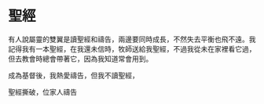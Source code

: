 # 聖經

有人說屬靈的雙翼是讀聖經和禱告，兩邊要同時成長，不然失去平衡也飛不遠。我記得我有一本聖經，在我還未信時，牧師送給我聖經，不過我從未在家裡看它過，但去教會時總會帶著它，因為我知道常會用到。


成為基督後，我熱愛禱告，但我不讀聖經，








聖經撕破，位家人禱告